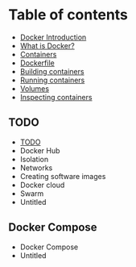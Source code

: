 # Table of contents

* [Docker Introduction](README.md)
* [What is Docker?](first-chapter.md)
* [Containers](containers.md)
* [Dockerfile](dockerfile.md)
* [Building containers](building-containers.md)
* [Running containers](running-containers.md)
* [Volumes](volumes.md)
* [Inspecting containers](inspecting-containers.md)

## TODO

* [TODO](test/todo.md)
* Docker Hub
* Isolation
* Networks
* Creating software images
* Docker cloud
* Swarm
* Untitled

## Docker Compose

* Docker Compose
* Untitled


